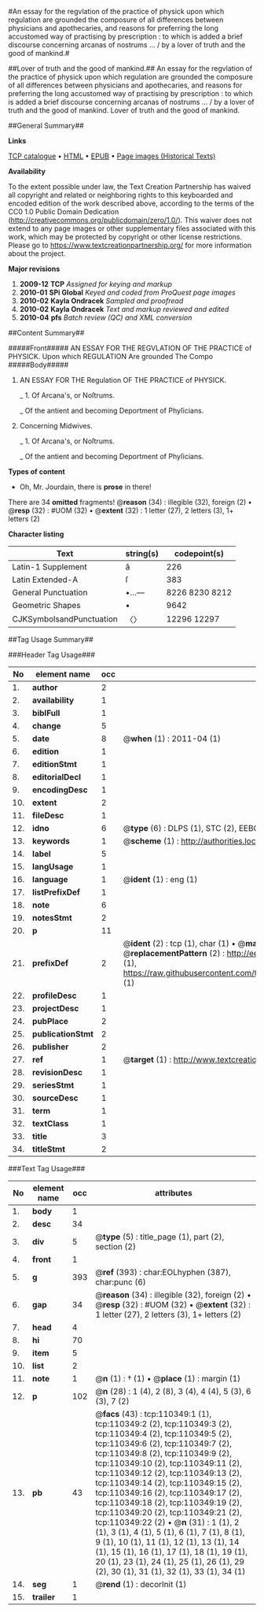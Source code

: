#An essay for the regvlation of the practice of physick upon which regulation are grounded the composure of all differences between physicians and apothecaries, and reasons for preferring  the long accustomed way of practising by prescription : to which is added a brief discourse concerning arcanas of nostrums ... / by a lover of truth and the good of mankind.#

##Lover of truth and the good of mankind.##
An essay for the regvlation of the practice of physick upon which regulation are grounded the composure of all differences between physicians and apothecaries, and reasons for preferring  the long accustomed way of practising by prescription : to which is added a brief discourse concerning arcanas of nostrums ... / by a lover of truth and the good of mankind.
Lover of truth and the good of mankind.

##General Summary##

**Links**

[TCP catalogue](http://www.ota.ox.ac.uk/tcp/)  • 
[HTML](http://tei.it.ox.ac.uk/tcp/Texts-HTML/free/A38/A38625.html)  • 
[EPUB](http://tei.it.ox.ac.uk/tcp/Texts-EPUB/free/A38/A38625.epub) • 
[Page images (Historical Texts)](https://historicaltexts.jisc.ac.uk/eebo-31355209e)

**Availability**

To the extent possible under law, the Text Creation Partnership has waived all copyright and related or neighboring rights to this keyboarded and encoded edition of the work described above, according to the terms of the CC0 1.0 Public Domain Dedication (http://creativecommons.org/publicdomain/zero/1.0/). This waiver does not extend to any page images or other supplementary files associated with this work, which may be protected by copyright or other license restrictions. Please go to https://www.textcreationpartnership.org/ for more information about the project.

**Major revisions**

1. __2009-12__ __TCP__ *Assigned for keying and markup*
1. __2010-01__ __SPi Global__ *Keyed and coded from ProQuest page images*
1. __2010-02__ __Kayla Ondracek__ *Sampled and proofread*
1. __2010-02__ __Kayla Ondracek__ *Text and markup reviewed and edited*
1. __2010-04__ __pfs__ *Batch review (QC) and XML conversion*

##Content Summary##

#####Front#####
AN ESSAY FOR THE REGVLATION OF THE PRACTICE of PHYSICK. Upon which REGULATION Are grounded The Compo
#####Body#####

1. AN ESSAY FOR THE Regulation OF THE PRACTICE of PHYSICK.

    _ 1. Of Arcana's, or Noſtrums.

    _ Of the antient and becoming Deportment of Phyſicians.

1. Concerning Midwives.

    _ 1. Of Arcana's, or Noſtrums.

    _ Of the antient and becoming Deportment of Phyſicians.

**Types of content**

  * Oh, Mr. Jourdain, there is **prose** in there!

There are 34 **omitted** fragments! 
 @__reason__ (34) : illegible (32), foreign (2)  •  @__resp__ (32) : #UOM (32)  •  @__extent__ (32) : 1 letter (27), 2 letters (3), 1+ letters (2)

**Character listing**


|Text|string(s)|codepoint(s)|
|---|---|---|
|Latin-1 Supplement|â|226|
|Latin Extended-A|ſ|383|
|General Punctuation|•…—|8226 8230 8212|
|Geometric Shapes|▪|9642|
|CJKSymbolsandPunctuation|〈〉|12296 12297|

##Tag Usage Summary##

###Header Tag Usage###

|No|element name|occ|attributes|
|---|---|---|---|
|1.|__author__|2||
|2.|__availability__|1||
|3.|__biblFull__|1||
|4.|__change__|5||
|5.|__date__|8| @__when__ (1) : 2011-04 (1)|
|6.|__edition__|1||
|7.|__editionStmt__|1||
|8.|__editorialDecl__|1||
|9.|__encodingDesc__|1||
|10.|__extent__|2||
|11.|__fileDesc__|1||
|12.|__idno__|6| @__type__ (6) : DLPS (1), STC (2), EEBO-CITATION (1), OCLC (1), VID (1)|
|13.|__keywords__|1| @__scheme__ (1) : http://authorities.loc.gov/ (1)|
|14.|__label__|5||
|15.|__langUsage__|1||
|16.|__language__|1| @__ident__ (1) : eng (1)|
|17.|__listPrefixDef__|1||
|18.|__note__|6||
|19.|__notesStmt__|2||
|20.|__p__|11||
|21.|__prefixDef__|2| @__ident__ (2) : tcp (1), char (1)  •  @__matchPattern__ (2) : ([0-9\-]+):([0-9IVX]+) (1), (.+) (1)  •  @__replacementPattern__ (2) : http://eebo.chadwyck.com/downloadtiff?vid=$1&page=$2 (1), https://raw.githubusercontent.com/textcreationpartnership/Texts/master/tcpchars.xml#$1 (1)|
|22.|__profileDesc__|1||
|23.|__projectDesc__|1||
|24.|__pubPlace__|2||
|25.|__publicationStmt__|2||
|26.|__publisher__|2||
|27.|__ref__|1| @__target__ (1) : http://www.textcreationpartnership.org/docs/. (1)|
|28.|__revisionDesc__|1||
|29.|__seriesStmt__|1||
|30.|__sourceDesc__|1||
|31.|__term__|1||
|32.|__textClass__|1||
|33.|__title__|3||
|34.|__titleStmt__|2||


###Text Tag Usage###

|No|element name|occ|attributes|
|---|---|---|---|
|1.|__body__|1||
|2.|__desc__|34||
|3.|__div__|5| @__type__ (5) : title_page (1), part (2), section (2)|
|4.|__front__|1||
|5.|__g__|393| @__ref__ (393) : char:EOLhyphen (387), char:punc (6)|
|6.|__gap__|34| @__reason__ (34) : illegible (32), foreign (2)  •  @__resp__ (32) : #UOM (32)  •  @__extent__ (32) : 1 letter (27), 2 letters (3), 1+ letters (2)|
|7.|__head__|4||
|8.|__hi__|70||
|9.|__item__|5||
|10.|__list__|2||
|11.|__note__|1| @__n__ (1) : † (1)  •  @__place__ (1) : margin (1)|
|12.|__p__|102| @__n__ (28) : 1 (4), 2 (8), 3 (4), 4 (4), 5 (3), 6 (3), 7 (2)|
|13.|__pb__|43| @__facs__ (43) : tcp:110349:1 (1), tcp:110349:2 (2), tcp:110349:3 (2), tcp:110349:4 (2), tcp:110349:5 (2), tcp:110349:6 (2), tcp:110349:7 (2), tcp:110349:8 (2), tcp:110349:9 (2), tcp:110349:10 (2), tcp:110349:11 (2), tcp:110349:12 (2), tcp:110349:13 (2), tcp:110349:14 (2), tcp:110349:15 (2), tcp:110349:16 (2), tcp:110349:17 (2), tcp:110349:18 (2), tcp:110349:19 (2), tcp:110349:20 (2), tcp:110349:21 (2), tcp:110349:22 (2)  •  @__n__ (31) : 1 (1), 2 (1), 3 (1), 4 (1), 5 (1), 6 (1), 7 (1), 8 (1), 9 (1), 10 (1), 11 (1), 12 (1), 13 (1), 14 (1), 15 (1), 16 (1), 17 (1), 18 (1), 19 (1), 20 (1), 23 (1), 24 (1), 25 (1), 26 (1), 29 (2), 30 (1), 31 (1), 32 (1), 33 (1), 34 (1)|
|14.|__seg__|1| @__rend__ (1) : decorInit (1)|
|15.|__trailer__|1||
